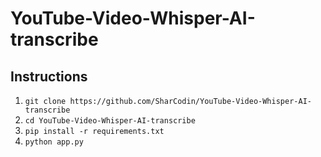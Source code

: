 # YouTube-Video-Whisper-AI-transcribe

## Instructions


1. `git clone https://github.com/SharCodin/YouTube-Video-Whisper-AI-transcribe`
2. `cd YouTube-Video-Whisper-AI-transcribe`
3. `pip install -r requirements.txt`
4. `python app.py`
